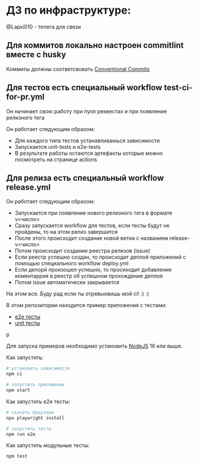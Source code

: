 # ДЗ по инфраструктуре:
@Lapxi010 - телега для связи

## Для коммитов локально настроен commitlint вместе с husky

Коммиты должны соответсвовать [Conventional Commits](https://www.conventionalcommits.org/en/v1.0.0/)

## Для тестов есть специальный workflow test-ci-for-pr.yml

Он начинает свою работу при пулл реквестах и при появление релизного тега

Он работает следующим образом:

- Для каждого типа тестов устанавливаюься зависимости
- Запускается unit-tests и e2e-tests
- В результате работы остаются артефакты которые можно посмотреть на странице actions

## Для релиза есть специальный workflow release.yml

Он работает следующим образом:

- Запускается при появление нового релизного тега в формате v<число>
- Сразу запускается workflow для тестов, если тесты будут не пройдены, то на этом релиз завершится
- После этого происходит создание новой ветки с названием release-v<число>
- Потом происходит создание реестра релизов (issue)
- Если реестр успешно создан, то проиcходит деплой приложений с помощью специального workflow deploy.yml
- Если депорй произошел успешно, то просиходит добавление коментаррия в реестр об успешном прохождение деплоя
- Потом issue автоматически закрывается

На этом все. Буду рад если ты отревьювишь мой ci! :) :)

В этом репозитории находится пример приложения с тестами:

- [e2e тесты](e2e/example.spec.ts)
- [unit тесты](src/example.test.tsx)

р

Для запуска примеров необходимо установить [NodeJS](https://nodejs.org/en/download/) 16 или выше.

Как запустить:

```sh
# установить зависимости
npm ci

# запустить приложение
npm start
```

Как запустить e2e тесты:

```sh
# скачать браузеры
npx playwright install

# запустить тесты
npm run e2e
```

Как запустить модульные тесты:

```sh
npm test
```
